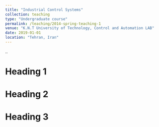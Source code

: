 ```yaml
---
title: "Industrial Control Systems"
collection: teaching
type: "Undergraduate course"
permalink: /teaching/2014-spring-teaching-1
venue: "K.N.T University of Technology, Control and Automation LAB"
date: 2019-01-01
location: "Tehran, Iran"
---
```


..

Heading 1
======

Heading 2
======

Heading 3
======